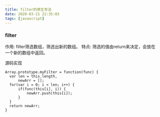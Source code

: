 ```yaml
---
title: filter的原生写法
date: 2020-03-21 22:35:03
tags: [javascript]
---
```




### filter

作用: filter筛选数组，筛选出新的数组。
特点: 筛选的值由return来决定，会放在一个新的数组中返回。

源码实现

```
Array.prototype.myFilter = function(func) {
  var len = this.length,
      newArr = [];
  for(var i = 0; i < len; i++) {
      if(func(this[i], i)) {
          newArr.push(this[i]);
      }
  }
  return newArr;
}
```